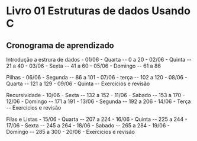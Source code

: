 # Livro 01 Estruturas de dados Usando C

## Cronograma de aprendizado

Introdução a estrura de dados
      - 01/06 - Quarta -- 0 a 20
      - 02/06 - Quinta -- 21 a 40
      - 03/06 - Sexta -- 41 a 60
      - 05/06 - Domingo -- 61 a 86

Pilhas
      - 06/06 - Segunda -- 86 a 101
      - 07/06 - terça -- 102 a 120
      - 08/06 - Quarta -- 121 a 129
      - 09/06 - Quinta -- Exercicios e revisão

Recursividade
      - 10/06 - Sexta -- 132 a 152
      - 11/06 - Sabado -- 153 a 170
      - 12/06 - Domingo -- 171 a 191
      - 13/06 - Segunda -- 192 a 206
      - 14/06 - Terça -- Exercicios e revisão

Filas e Listas
      - 15/06 - Quarta -- 207 a 224
      - 16/06 - Quinta -- 225 a 244
      - 17/06 - Sexta -- 245 a 264
      - 18/06 - Sabado -- 265 a 284
      - 19/06 - Domingo -- 285 a 300
      - 20/06 - Exercicios e revisão


